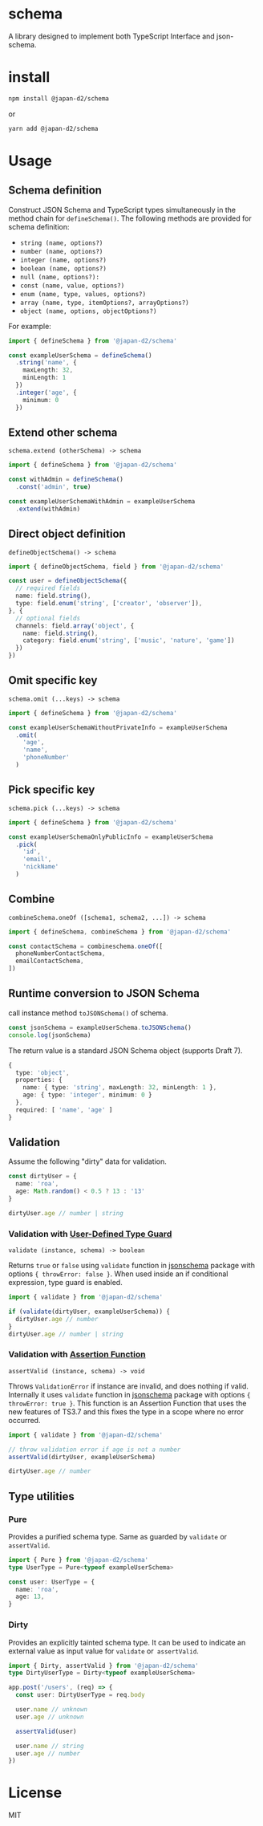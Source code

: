 # schema

A library designed to implement both TypeScript Interface and json-schema.

# install

```bash
npm install @japan-d2/schema
```

or

```bash
yarn add @japan-d2/schema
```

# Usage

## Schema definition

Construct JSON Schema and TypeScript types simultaneously in the method chain for `defineSchema()`.
The following methods are provided for schema definition:

- `string (name, options?)`
- `number (name, options?)`
- `integer (name, options?)`
- `boolean (name, options?)`
- `null (name, options?):`
- `const (name, value, options?)`
- `enum (name, type, values, options?)`
- `array (name, type, itemOptions?, arrayOptions?)`
- `object (name, options, objectOptions?)`

For example:

```typescript
import { defineSchema } from '@japan-d2/schema'

const exampleUserSchema = defineSchema()
  .string('name', {
    maxLength: 32,
    minLength: 1
  })
  .integer('age', {
    minimum: 0
  })
```

## Extend other schema

`schema.extend (otherSchema) -> schema`

```typescript
import { defineSchema } from '@japan-d2/schema'

const withAdmin = defineSchema()
  .const('admin', true)

const exampleUserSchemaWithAdmin = exampleUserSchema
  .extend(withAdmin)
```

## Direct object definition

`defineObjectSchema() -> schema`

```typescript
import { defineObjectSchema, field } from '@japan-d2/schema'

const user = defineObjectSchema({
  // required fields
  name: field.string(),
  type: field.enum('string', ['creator', 'observer']),
}, {
  // optional fields
  channels: field.array('object', {
    name: field.string(),
    category: field.enum('string', ['music', 'nature', 'game'])
  })
})
```

## Omit specific key

`schema.omit (...keys) -> schema`

```typescript
import { defineSchema } from '@japan-d2/schema'

const exampleUserSchemaWithoutPrivateInfo = exampleUserSchema
  .omit(
    'age',
    'name',
    'phoneNumber'
  )
```

## Pick specific key

`schema.pick (...keys) -> schema`

```typescript
import { defineSchema } from '@japan-d2/schema'

const exampleUserSchemaOnlyPublicInfo = exampleUserSchema
  .pick(
    'id',
    'email',
    'nickName'
  )
```

## Combine

`combineSchema.oneOf ([schema1, schema2, ...]) -> schema`

```typescript
import { defineSchema, combineSchema } from '@japan-d2/schema'

const contactSchema = combineschema.oneOf([
  phoneNumberContactSchema,
  emailContactSchema,
])
```

## Runtime conversion to JSON Schema

call instance method `toJSONSchema()` of schema.

```typescript
const jsonSchema = exampleUserSchema.toJSONSchema()
console.log(jsonSchema)
```

The return value is a standard JSON Schema object (supports Draft 7).
```typescript
{
  type: 'object',
  properties: {
    name: { type: 'string', maxLength: 32, minLength: 1 },
    age: { type: 'integer', minimum: 0 }
  },
  required: [ 'name', 'age' ]
}
```

## Validation

Assume the following "dirty" data for validation.

```typescript
const dirtyUser = {
  name: 'roa',
  age: Math.random() < 0.5 ? 13 : '13'
}

dirtyUser.age // number | string
```

### Validation with [User-Defined Type Guard](https://www.typescriptlang.org/docs/handbook/advanced-types.html#user-defined-type-guards)

`validate (instance, schema) -> boolean`

Returns `true` or `false` using `validate` function in [jsonschema](https://www.npmjs.com/package/jsonschema) package with options `{ throwError: false }`.
When used inside an if conditional expression, type guard is enabled.

```typescript
import { validate } from '@japan-d2/schema'

if (validate(dirtyUser, exampleUserSchema)) {
  dirtyUser.age // number
}
dirtyUser.age // number | string
```

### Validation with [Assertion Function](https://www.typescriptlang.org/docs/handbook/release-notes/typescript-3-7.html#assertion-functions)

`assertValid (instance, schema) -> void`

Throws `ValidationError` if instance are invalid, and does nothing if valid. Internally it uses `validate` function in [jsonschema](https://www.npmjs.com/package/jsonschema) package with options `{ throwError: true }`.
This function is an Assertion Function that uses the new features of TS3.7 and this fixes the type in a scope where no error occurred.

```typescript
import { validate } from '@japan-d2/schema'

// throw validation error if age is not a number
assertValid(dirtyUser, exampleUserSchema)

dirtyUser.age // number
```

## Type utilities

### Pure

Provides a purified schema type. Same as guarded by `validate` or` assertValid`.

```typescript
import { Pure } from '@japan-d2/schema'
type UserType = Pure<typeof exampleUserSchema>

const user: UserType = {
  name: 'roa',
  age: 13,
}
```

### Dirty

Provides an explicitly tainted schema type. It can be used to indicate an external value as input value for `validate` or` assertValid`.

```typescript
import { Dirty, assertValid } from '@japan-d2/schema'
type DirtyUserType = Dirty<typeof exampleUserSchema>

app.post('/users', (req) => {
  const user: DirtyUserType = req.body

  user.name // unknown
  user.age // unknown

  assertValid(user)

  user.name // string
  user.age // number
})
```

# License

MIT
